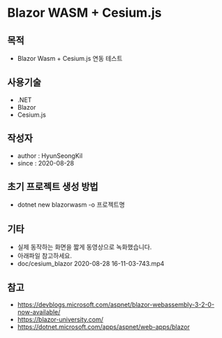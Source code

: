 ﻿# Blazor WASM + Cesium.js

## 목적
  - Blazor Wasm + Cesium.js 연동 테스트

## 사용기술
  - .NET
  - Blazor
  - Cesium.js

## 작성자
- author : HyunSeongKil
- since : 2020-08-28

## 초기 프로젝트 생성 방법
  - dotnet new blazorwasm -o 프로젝트명

## 기타
  - 실제 동작하는 화면을 짧게 동영상으로 녹화했습니다.
  - 아래파일 참고하세요.
  - doc/cesium_blazor 2020-08-28 16-11-03-743.mp4

## 참고
  - https://devblogs.microsoft.com/aspnet/blazor-webassembly-3-2-0-now-available/
  - https://blazor-university.com/
  - https://dotnet.microsoft.com/apps/aspnet/web-apps/blazor